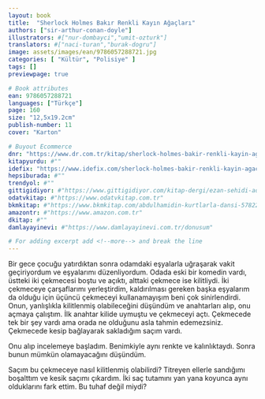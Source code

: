 ```yaml
---
layout: book
title:  "Sherlock Holmes Bakır Renkli Kayın Ağaçları"
authors: ["sir-arthur-conan-doyle"]
illustrators: #["nur-dombayci","umit-ozturk"]
translators: #["naci-turan","burak-dogru"]
image: assets/images/ean/9786057288721.jpg
categories: [ "Kültür", "Polisiye" ]
tags: []
previewpage: true

# Book attributes
ean: 9786057288721
languages: ["Türkçe"]
page: 160
size: "12,5x19.2cm"
publish-number: 11
cover: "Karton"

# Buyout Ecommerce
dnr: "https://www.dr.com.tr/kitap/sherlock-holmes-bakir-renkli-kayin-agaclari/sir-arthur-conan-doyle/cocuk-ve-genclik/genclik-10-yas/roman-oyku/urunno=0002023588001"
kitapyurdu: #""
idefix: "https://www.idefix.com/sherlock-holmes-bakir-renkli-kayin-agaclari-p-359893?vendorId=3"
hepsiburada: #""
trendyol: #""
gittigidiyor: #"https://www.gittigidiyor.com/kitap-dergi/ezan-sehidi-adnan-menderes_pdp_732728793"
odatvkitap: #"https://www.odatvkitap.com.tr"
bkmkitap: #"https://www.bkmkitap.com/abdulhamidin-kurtlarla-dansi-578226"
amazontr: #"https://www.amazon.com.tr"
dkitap: #""
damlayayinevi: #"https://www.damlayayinevi.com.tr/donusum"

# For adding excerpt add <!--more--> and break the line
---
```

Bir gece çocuğu yatırdıktan sonra odamdaki eşyalarla uğraşarak vakit geçiriyordum ve eşyalarımı düzenliyordum. Odada eski bir komedin vardı, üstteki iki çekmecesi boştu ve açıktı, alttaki çekmece ise kilitliydi. İki çekmeceye çarşaflarımı yerleştirdim, kaldırılması gereken başka eşyalarım da olduğu için
üçüncü çekmeceyi kullanamayışım beni çok sinirlendirdi. Onun, yanlışlıkla kilitlenmiş olabileceğini düşündüm ve anahtarları alıp, onu açmaya çalıştım. İlk anahtar kilide uymuştu ve çekmeceyi açtı. Çekmecede tek bir şey vardı ama orada ne olduğunu asla tahmin edemezsiniz. Çekmecede kesip bağlayarak
sakladığım saçım vardı.

Onu alıp incelemeye başladım. Benimkiyle aynı renkte ve kalınlıktaydı. Sonra bunun mümkün olamayacağını düşündüm.

Saçım bu çekmeceye nasıl kilitlenmiş olabilirdi? Titreyen ellerle sandığımı boşalttım ve kesik saçımı çıkardım. İki saç tutamını yan yana koyunca aynı olduklarını fark ettim. Bu tuhaf değil miydi?


<!--more--> 